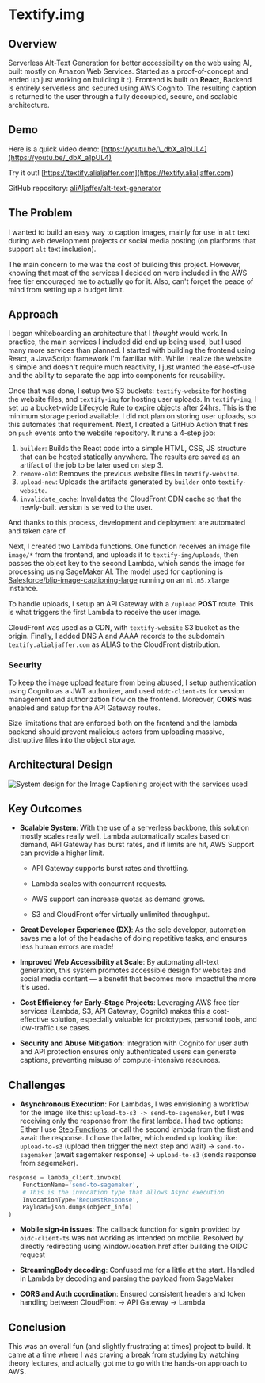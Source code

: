 # Textify.img

## Overview

Serverless Alt-Text Generation for better accessibility on the web using AI, built mostly on Amazon Web Services. Started as a proof-of-concept and ended up just working on building it :). Frontend is built on **React**, Backend is entirely serverless and secured using AWS Cognito. The resulting caption is returned to the user through a fully decoupled, secure, and scalable architecture.

## Demo

Here is a quick video demo: [https://youtu.be/\_dbX_a1pUL4](https://youtu.be/_dbX_a1pUL4)

Try it out! [https://textify.alialjaffer.com](https://textify.alialjaffer.com)

GitHub repository: [aliAljaffer/alt-text-generator](https://github.com/aliAljaffer/alt-text-generator)

## The Problem

I wanted to build an easy way to caption images, mainly for use in `alt` text during web development projects or social media posting (on platforms that support `alt` text inclusion).

The main concern to me was the cost of building this project. However, knowing that most of the services I decided on were included in the AWS free tier encouraged me to actually go for it. Also, can't forget the peace of mind from setting up a budget limit.

## Approach

I began whiteboarding an architecture that I _thought_ would work. In practice, the main services I included did end up being used, but I used many more services than planned. I started with building the frontend using React, a JavaScript framework I'm familiar with. While I realize the website is simple and doesn't require much reactivity, I just wanted the ease-of-use and the ability to separate the app into components for reusability.

Once that was done, I setup two S3 buckets: `textify-website` for hosting the website files, and `textify-img` for hosting user uploads. In `textify-img`, I set up a bucket-wide Lifecycle Rule to expire objects after 24hrs. This is the minimum storage period available. I did not plan on storing user uploads, so this automates that requirement. Next, I created a GitHub Action that fires on `push` events onto the website repository. It runs a 4-step job:

1. `builder`: Builds the React code into a simple HTML, CSS, JS structure that can be hosted statically anywhere. The results are saved as an artifact of the job to be later used on step 3.
2. `remove-old`: Removes the previous website files in `textify-website`.
3. `upload-new`: Uploads the artifacts generated by `builder` onto `textify-website`.
4. `invalidate_cache`: Invalidates the CloudFront CDN cache so that the newly-built version is served to the user.

And thanks to this process, development and deployment are automated and taken care of.

Next, I created two Lambda functions. One function receives an image file `image/*` from the frontend, and uploads it to `textify-img/uploads`, then passes the object key to the second Lambda, which sends the image for processing using SageMaker AI. The model used for captioning is [Salesforce/blip-image-captioning-large](https://huggingface.co/Salesforce/blip-image-captioning-large) running on an `ml.m5.xlarge` instance.

To handle uploads, I setup an API Gateway with a `/upload` **POST** route. This is what triggers the first Lambda to receive the user image.

CloudFront was used as a CDN, with `textify-website` S3 bucket as the origin. Finally, I added DNS A and AAAA records to the subdomain `textify.alialjaffer.com` as ALIAS to the CloudFront distribution.

### Security

To keep the image upload feature from being abused, I setup authentication using Cognito as a JWT authorizer, and used `oidc-client-ts` for session management and authorization flow on the frontend. Moreover, **CORS** was enabled and setup for the API Gateway routes.

Size limitations that are enforced both on the frontend and the lambda backend should prevent malicious actors from uploading massive, distruptive files into the object storage.

## Architectural Design

![System design for the Image Captioning project with the services used](https://alialjaffer-website.s3.me-south-1.amazonaws.com/images/image-captioning/alt-text-project.png)

## Key Outcomes

- **Scalable System**: With the use of a serverless backbone, this solution mostly scales really well. Lambda automatically scales based on demand, API Gateway has burst rates, and if limits are hit, AWS Support can provide a higher limit.

  - API Gateway supports burst rates and throttling.

  - Lambda scales with concurrent requests.

  - AWS support can increase quotas as demand grows.

  - S3 and CloudFront offer virtually unlimited throughput.

- **Great Developer Experience (DX)**: As the sole developer, automation saves me a lot of the headache of doing repetitive tasks, and ensures less human errors are made!

- **Improved Web Accessibility at Scale**: By automating alt-text generation, this system promotes accessible design for websites and social media content — a benefit that becomes more impactful the more it's used.

- **Cost Efficiency for Early-Stage Projects**: Leveraging AWS free tier services (Lambda, S3, API Gateway, Cognito) makes this a cost-effective solution, especially valuable for prototypes, personal tools, and low-traffic use cases.

- **Security and Abuse Mitigation**: Integration with Cognito for user auth and API protection ensures only authenticated users can generate captions, preventing misuse of compute-intensive resources.

## Challenges

- **Asynchronous Execution**: For Lambdas, I was envisioning a workflow for the image like this: `upload-to-s3 -> send-to-sagemaker`, but I was receiving only the response from the first lambda. I had two options: Either I use [Step Functions](https://aws.amazon.com/step-functions/), or call the second lambda from the first and await the response. I chose the latter, which ended up looking like: `upload-to-s3` (upload then trigger the next step and wait) -> `send-to-sagemaker` (await sagemaker response) -> `upload-to-s3` (sends response from sagemaker).

```python
response = lambda_client.invoke(
    FunctionName='send-to-sagemaker',
    # This is the invocation type that allows Async execution
    InvocationType='RequestResponse',
    Payload=json.dumps(object_info)
)
```

- **Mobile sign-in issues**: The callback function for signin provided by `oidc-client-ts` was not working as intended on mobile. Resolved by directly redirecting using window.location.href after building the OIDC request

- **StreamingBody decoding**: Confused me for a little at the start. Handled in Lambda by decoding and parsing the payload from SageMaker

- **CORS and Auth coordination**: Ensured consistent headers and token handling between CloudFront -> API Gateway -> Lambda

## Conclusion

This was an overall fun (and slightly frustrating at times) project to build. It came at a time where I was craving a break from studying by watching theory lectures, and actually got me to go with the hands-on approach to AWS.
